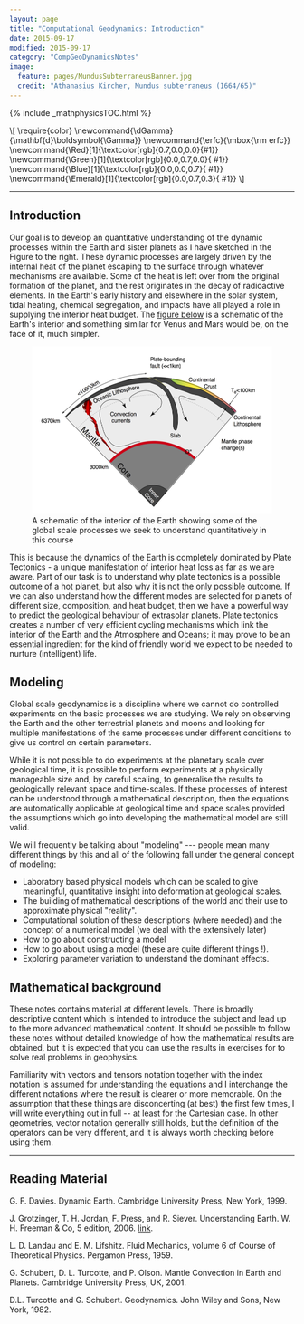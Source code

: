 ```yaml
---
layout: page
title: "Computational Geodynamics: Introduction"
date: 2015-09-17
modified: 2015-09-17
category: "CompGeoDynamicsNotes"
image:
  feature: pages/MundusSubterraneusBanner.jpg
  credit: "Athanasius Kircher, Mundus subterraneus (1664/65)"
---
```


<!-- TOC / Menu -->
{% include _mathphysicsTOC.html %}


<!-- <figure id="mundus">
<img src="../Diagrams/MundusSubterraneusOriginal.jpg">
<figcaption>
Athanasius Kircher, Mundus subterraneus (1664/65): Systema Ideale PYROPHYLACIORUM Subterraneorum, quorum montes <i> Vulcanii, veluti spiracula quaedam existant </i>
</figcaption>
</figure> -->

\\[
\require{color}
\newcommand{\dGamma}{\mathbf{d}\boldsymbol{\Gamma}}
\newcommand{\erfc}{\mbox{\rm erfc}}
\newcommand{\Red}[1]{\textcolor[rgb]{0.7,0.0,0.0}{#1}}
\newcommand{\Green}[1]{\textcolor[rgb]{0.0,0.7,0.0}{ #1}}
\newcommand{\Blue}[1]{\textcolor[rgb]{0.0,0.0,0.7}{ #1}}
\newcommand{\Emerald}[1]{\textcolor[rgb]{0.0,0.7,0.3}{ #1}}
\\]

---

## Introduction

Our goal is to develop an quantitative understanding of the dynamic processes within the Earth and sister planets as I have sketched in the Figure to the right. These dynamic processes are largely driven by the internal heat of the planet escaping to the surface through whatever mechanisms are available. Some of the heat is left over from the original formation of the planet, and the rest originates in the decay of radioactive elements. In the Earth's early history and elsewhere in the solar system, tidal heating, chemical segregation, and impacts have all played a role in supplying the interior heat budget. The [figure below](#earth-interior) is a schematic of the Earth's interior and something similar for Venus and Mars would be, on the face of it, much simpler.

<figure>
	<img src="../Diagrams/EarthProcessesPlume.png">
	<figcaption>
	A schematic of the interior of the Earth showing some of the global scale processes we seek to understand quantitatively in this course
	</figcaption>
</figure>

This is because the dynamics of the Earth is completely dominated by Plate Tectonics - a unique manifestation of interior heat loss as far as we are aware. Part of our task is to understand why plate tectonics is a possible outcome of a hot planet, but also why it is not the only possible outcome. If we can also understand how the different modes are selected for planets of different size, composition, and heat budget, then we have a powerful way to predict the geological behaviour of extrasolar planets. Plate tectonics creates a number of very efficient cycling mechanisms which link the interior of the Earth and the Atmosphere and Oceans; it may prove to be an essential ingredient for the kind of friendly world we expect to be needed to nurture (intelligent) life.

## Modeling

Global scale geodynamics is a discipline where we cannot do controlled experiments on the basic processes we are studying. We rely on observing the Earth and the other terrestrial planets and moons and looking for multiple manifestations of the same processes under different conditions to give us control on certain parameters.

While it is not possible to do experiments at the planetary scale over geological time, it is possible to perform experiments at a physically manageable size and, by careful scaling, to generalise the results to geologically relevant space and time-scales. If these processes of interest can be understood through a mathematical description, then the equations are automatically applicable at geological time and space scales provided the assumptions which go into developing the mathematical model are still valid.

We will frequently be talking about "modeling" --- people mean many different things by this and all of the following fall under the general concept of modeling:

* Laboratory based physical models which can be scaled to give meaningful, quantitative insight into deformation at geological scales.
* The building of mathematical descriptions of the world and their use to approximate physical "reality".
* Computational solution of these descriptions (where needed) and
the concept of a numerical model (we deal with the extensively later)
* How to go about constructing a model
* How to go about using a model (these are quite different things !).
* Exploring parameter variation to understand the dominant effects.

## Mathematical background

These notes contains material at different levels. There is broadly descriptive content which is intended to introduce the subject and lead up to the more advanced mathematical content. It should be possible to follow these notes without detailed knowledge of how the mathematical results are obtained, but it is expected that you can use the results in exercises for to solve real problems in geophysics.

Familiarity with vectors and tensors notation together with the index notation is assumed for understanding the equations and I interchange the different notations where the result is clearer or more memorable. On the assumption that these things are disconcerting (at best) the first few times, I will write everything out in full -- at least for the Cartesian case. In other geometries, vector notation generally still holds, but the definition of the operators can be very different, and it is always worth checking before using them.


---


## Reading Material

G. F. Davies.
Dynamic Earth.
Cambridge University Press,
New York, 1999.

J. Grotzinger, T. H. Jordan, F. Press, and R. Siever.
Understanding Earth.
W. H. Freeman & Co, 5 edition, 2006.
[link](http://bcs.whfreeman.com/understandingearth5e/).

L. D. Landau and E. M. Lifshitz.
Fluid Mechanics, volume 6 of Course of Theoretical Physics.
Pergamon Press, 1959.

G. Schubert, D. L. Turcotte, and P. Olson.
Mantle Convection in Earth and Planets.
Cambridge University Press, UK, 2001.

D.L. Turcotte and G. Schubert.
Geodynamics.
John Wiley and Sons, New York, 1982.
